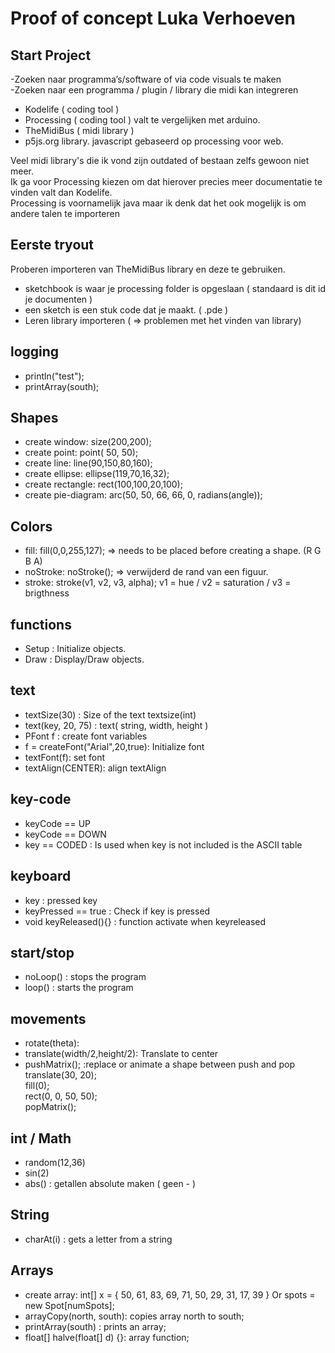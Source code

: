 # Proof of concept Luka Verhoeven
## Start Project
-Zoeken naar programma’s/software of via code visuals te maken <br />
-Zoeken naar een programma / plugin / library die midi kan integreren <br />
*	Kodelife ( coding tool )
*	Processing ( coding tool ) valt te vergelijken met arduino.
*	TheMidiBus ( midi library )
* p5js.org library. javascript gebaseerd op processing voor web.

Veel midi library's die ik vond zijn outdated of bestaan zelfs gewoon niet meer. <br/>
Ik ga voor Processing kiezen om dat hierover precies meer documentatie te vinden valt dan Kodelife. <br/>
Processing is voornamelijk java maar ik denk dat het ook mogelijk is om andere talen te importeren

## Eerste tryout

Proberen importeren van TheMidiBus library en deze te gebruiken.
* sketchbook is waar je processing folder is opgeslaan ( standaard is dit id je documenten )
* een sketch is een stuk code dat je maakt. ( .pde )
* Leren library importeren ( => problemen met het vinden van library)

## logging

* println("test");
* printArray(south);

## Shapes

* create window: size(200,200);
* create point: point( 50, 50);
* create line: line(90,150,80,160);
* create ellipse: ellipse(119,70,16,32);
* create rectangle: rect(100,100,20,100);
* create pie-diagram: arc(50, 50, 66, 66, 0, radians(angle));

## Colors

* fill: fill(0,0,255,127); => needs to be placed before creating a shape. (R G B A)
* noStroke: noStroke(); => verwijderd de rand van een figuur.
* stroke: stroke(v1, v2, v3, alpha); v1 = hue / v2 = saturation / v3 = brigthness

## functions

* Setup : Initialize objects.
* Draw : Display/Draw objects.

## text
* textSize(30) : Size of the text textsize(int)
* text(key, 20, 75) : text( string, width, height )
* PFont f : create font variables
* f = createFont("Arial",20,true): Initialize font
* textFont(f): set font
* textAlign(CENTER): align textAlign

## key-code
* keyCode == UP
* keyCode == DOWN
* key == CODED : Is used when key is not included is the ASCII table

## keyboard

* key : pressed key
* keyPressed == true : Check if key is pressed
* void keyReleased(){} :  function activate when keyreleased

## start/stop
* noLoop() : stops the program
* loop()   : starts the program

## movements
* rotate(theta):
* translate(width/2,height/2): Translate to center
* pushMatrix(); :replace or animate a shape between push and pop</br> 
translate(30, 20); </br>
fill(0);   </br>
rect(0, 0, 50, 50);  </br>
popMatrix();</br>

## int / Math
* random(12,36)
* sin(2)
* abs() : getallen absolute maken ( geen - )

## String
* charAt(i) : gets a letter from a string

## Arrays
* create array: int[] x = { 50, 61, 83, 69, 71, 50, 29, 31, 17, 39 } Or spots = new Spot[numSpots];
* arrayCopy(north, south): copies array north to south;
* printArray(south) : prints an array;
* float[] halve(float[] d) {}: array function;
